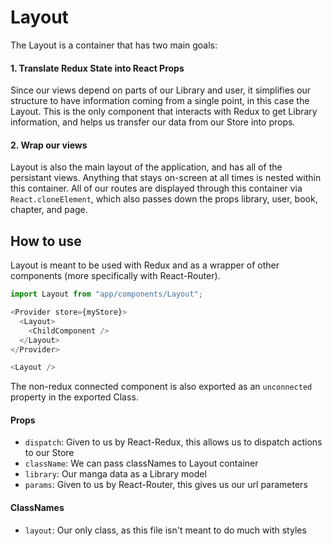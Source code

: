 Layout
======
The Layout is a container that has two main goals:

#### 1. Translate Redux State into React Props
Since our views depend on parts of our Library and user, it simplifies our structure to have information coming from a single point, in this case the Layout. This is the only component that interacts with Redux to get Library information, and helps us transfer our data from our Store into props.

#### 2. Wrap our views
Layout is also the main layout of the application, and has all of the persistant views. Anything that stays on-screen at all times is nested within this container.  All of our routes are displayed through this container via `React.cloneElement`, which also passes down the props library, user, book, chapter, and page.

How to use
----------
Layout is meant to be used with Redux and as a wrapper of other components (more specifically with React-Router).

```js
import Layout from "app/components/Layout";

<Provider store={myStore}>
  <Layout>
    <ChildComponent />
  </Layout>
</Provider>
```

```js
<Layout />
```

The non-redux connected component is also exported as an `unconnected` property in the exported Class.

#### Props
* `dispatch`: Given to us by React-Redux, this allows us to dispatch actions to our Store
* `className`: We can pass classNames to Layout container
* `library`: Our manga data as a Library model
* `params`: Given to us by React-Router, this gives us our url parameters

#### ClassNames
* `layout`: Our only class, as this file isn't meant to do much with styles
